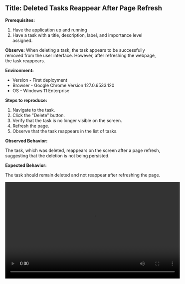 ## Title: Deleted Tasks Reappear After Page Refresh

**Prerequisites:**
1. Have the application up and running
2. Have a task with a title, description, label, and importance level assigned.


**Observe:**
When deleting a task, the task appears to be successfully removed from the user interface. However, after refreshing the webpage, the task reappears.

**Environment:**

- Version - First deployment
- Browser - Google Chrome Version 127.0.6533.120 
- OS - Windows 11 Enterprise

**Steps to reproduce:**

1. Navigate to the task.
2. Click the "Delete" button.
3. Verify that the task is no longer visible on the screen.
4. Refresh the page.
5. Observe that the task reappears in the list of tasks.

**Observed Behavior:**

The task, which was deleted, reappears on the screen after a page refresh, suggesting that the deletion is not being persisted.

**Expected Behavior:**

The task should remain deleted and not reappear after refreshing the page.

<video src="/bug_reports/bug_reports/edit-delete-bug.mp4" width="560" height="310" controls></video>
